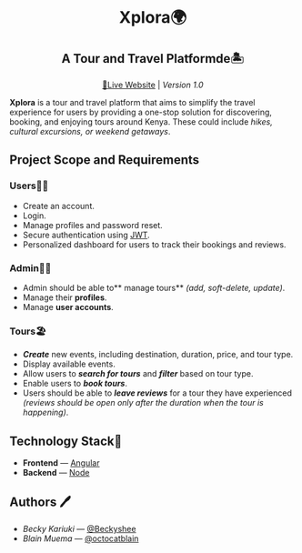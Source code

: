 <div align="center">

# Xplora🌍

## A Tour and Travel Platformde🏝️

[🚧Live Website]() | _Version 1.0_

</div>

**Xplora** is a tour and travel platform that aims to simplify the travel experience for users by providing a one-stop solution for discovering, booking, and enjoying tours around Kenya. These could include _hikes, cultural excursions, or weekend getaways_.

## Project Scope and Requirements

### Users👬👭

- Create an account.
- Login.
- Manage profiles and password reset.
- Secure authentication using [JWT](https://auth0.com/docs/secure/tokens/json-web-tokens).
- Personalized dashboard for users to track their bookings and reviews.

### Admin👨‍💻

- Admin should be able to** manage tours** _(add, soft-delete, update)_.
- Manage their **profiles**.
- Manage **user accounts**.

### Tours🏖️

- _**Create**_ new events, including destination, duration, price, and tour type.
- Display available events.
- Allow users to _**search for tours**_ and _**filter**_ based on tour type.
- Enable users to _**book tours**_.
- Users should be able to _**leave reviews**_ for a tour they have experienced _(reviews should be open only after the duration when the tour is happening)_.

## Technology Stack📡

- **Frontend** &mdash; [Angular](/Frontend/)
- **Backend** &mdash; [Node](/Backend/)

## Authors :pen:

- _Becky Kariuki_ &mdash; [@Beckyshee](https://github.com/beckyshee)
- _Blain Muema_ &mdash; [@octocatblain](https://github.com/octocatblain)

